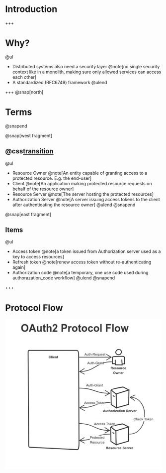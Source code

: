 # Introduction

+++

# Why?

@ul
- Distributed systems also need a security layer @note[no single security context like in a monolith, making sure only allowed services can access each other]
- A standardized (RFC6749) framework
@ulend

+++
@snap[north]
# Terms
@snapend

@snap[west fragment]
## @css[transition](Players)

@ul
- Resource Owner @note[An entity capable of granting access to a protected resource. E.g. the end-user]
- Client @note[An application making protected resource requests on behalf of the resource owner]
- Resource Server @note[The server hosting the protected resources]
- Authorization Server @note[A server issuing access tokens to the client after authenticating the resource owner]
@ulend
@snapend

@snap[east fragment]
## Items

@ul
- Access token @note[a token issued from Authorization server used as a key to access resources]
- Refresh token @note[renew access token without re-authenticating again]
- Authorization code @note[a temporary, one use code used during authorazation_code workflow]
@ulend
@snapend

+++

# Protocol Flow
![Protocol flow](assets/img/abstract%20OAuth2%20protocol%20flow.png)

